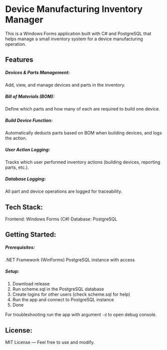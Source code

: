 # Device Manufacturing Inventory Manager
This is a Windows Forms application built with C# and PostgreSQL that helps manage a small inventory system for a device manufacturing operation.

## Features
##### Devices & Parts Management:
Add, view, and manage devices and parts in the inventory.

##### Bill of Materials (BOM):
Define which parts and how many of each are required to build one device.

##### Build Device Function:
Automatically deducts parts based on BOM when building devices, and logs the action.

##### User Action Logging:
Tracks which user performed inventory actions (building devices, reporting parts, etc.).

##### Database Logging:
All part and device operations are logged for traceability.

## Tech Stack:
Frontend: Windows Forms (C#)
Database: PostgreSQL

## Getting Started:
##### Prerequisites:
.NET Framework (WinForms)
PostgreSQL instance with access

##### Setup:
1. Download release
2. Run scheme.sql in the PostgreSQL database
3. Create logins for other users (check scheme.sql for help)
4. Run the app and connect to PostgreSQL instance
5. Done

For troubleshooting run the app with argument `-d` to open debug console.

## License:
MIT License — Feel free to use and modify.